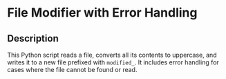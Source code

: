 # File Modifier with Error Handling

## Description
This Python script reads a file, converts all its contents to uppercase, and writes it to a new file prefixed with `modified_`. It includes error handling for cases where the file cannot be found or read.



